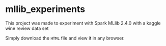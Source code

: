 # mllib_experiments
This project was made to experiment with Spark MLlib 2.4.0 with a kaggle wine review data set

Simply download the `HTML` file and view it in any browser.
